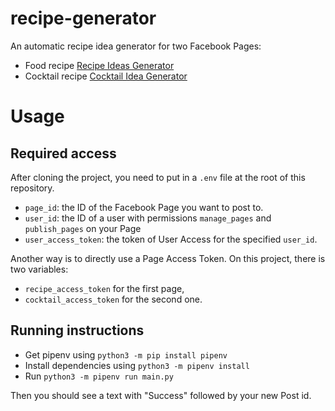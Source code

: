 # recipe-generator
An automatic recipe idea generator for two Facebook Pages:

* Food recipe [Recipe Ideas Generator](facebook.com/Recipe-Ideas-Generator-113704106942055)
* Cocktail recipe [Cocktail Idea Generator](https://www.facebook.com/Cocktail-Idea-Generator-100886964965848)

# Usage
## Required access 
After cloning the project, you need to put in a `.env` file at the root of this repository.
* `page_id`: the ID of the Facebook Page you want to post to.
* `user_id`: the ID of a user with permissions `manage_pages` and `publish_pages` on your Page
* `user_access_token`: the token of User Access for the specified `user_id`.

Another way is to directly use a Page Access Token. On this project, there is two variables:
* `recipe_access_token` for the first page,
* `cocktail_access_token` for the second one.

## Running instructions 
* Get pipenv using `python3 -m pip install pipenv`
* Install dependencies using `python3 -m pipenv install`
* Run `python3 -m pipenv run main.py`

Then you should see a text with "Success" followed by your new Post id.